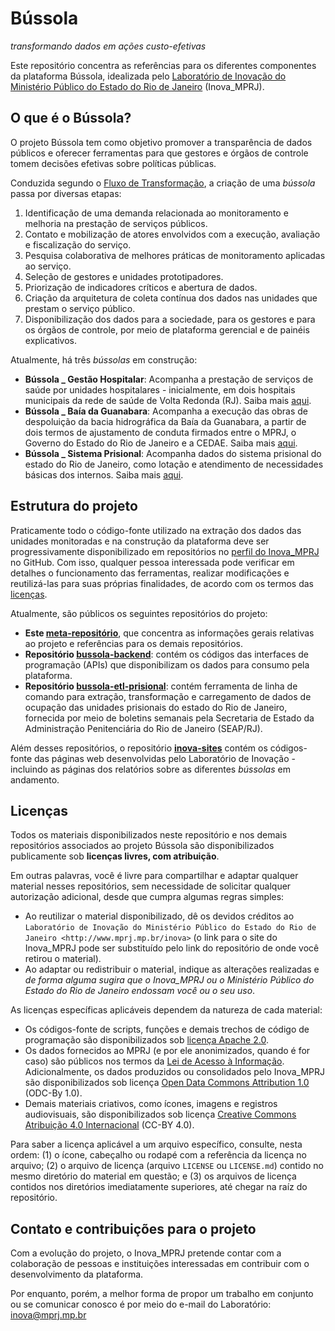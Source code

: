 # Bússola

*transformando dados em ações custo-efetivas*

Este repositório concentra as referências para os diferentes componentes da plataforma Bússola, idealizada pelo [Laboratório de Inovação do Ministério Público do Estado do Rio de Janeiro](http://www.mprj.mp.br/inova) (Inova_MPRJ).

## O que é o Bússola?

O projeto Bússola tem como objetivo promover a transparência de dados públicos e oferecer ferramentas para que gestores e órgãos de controle tomem decisões efetivas sobre políticas públicas.

Conduzida segundo o [Fluxo de Transformação](https://www.mprj.mp.br/inova/fluxotransformacao), a criação de uma *bússola* passa por diversas etapas:

1. Identificação de uma demanda relacionada ao monitoramento e melhoria na prestação de serviços públicos.
1. Contato e mobilização de atores envolvidos com a execução, avaliação e fiscalização do serviço.
1. Pesquisa colaborativa de melhores práticas de monitoramento aplicadas ao serviço.
1. Seleção de gestores e unidades prototipadores.
1. Priorização de indicadores críticos e abertura de dados.
1. Criação da arquitetura de coleta contínua dos dados nas unidades que prestam o serviço público.
1. Disponibilização dos dados para a sociedade, para os gestores e para os órgãos de controle, por meio de plataforma gerencial e de painéis explicativos. 

Atualmente, há três *bússolas* em construção:

- **Bússola _ Gestão Hospitalar**: Acompanha a prestação de serviços de saúde por unidades hospitalares - inicialmente, em dois hospitais municipais da rede de saúde de Volta Redonda (RJ). Saiba mais [aqui](https://www.mprj.mp.br/inova/gestaohospitalar).
- **Bússola _ Baía da Guanabara**: Acompanha a execução das obras de despoluição da bacia hidrográfica da Baía da Guanabara, a partir de dois termos de ajustamento de conduta firmados entre o MPRJ, o Governo do Estado do Rio de Janeiro e a CEDAE. Saiba mais [aqui](http://www.mprj.mp.br/inova/baiaguanabara).
- **Bússola _ Sistema Prisional**: Acompanha dados do sistema prisional do estado do Rio de Janeiro, como lotação e atendimento de necessidades básicas dos internos. Saiba mais [aqui](https://www.mprj.mp.br/inova/sistemaprisional).
    
## Estrutura do projeto

Praticamente todo o código-fonte utilizado na extração dos dados das unidades monitoradas e na construção da plataforma deve ser progressivamente disponibilizado em repositórios no [perfil do Inova_MPRJ](https://github.com/Inova-MPRJ) no GitHub. Com isso, qualquer pessoa interessada pode verificar em detalhes o funcionamento das ferramentas, realizar modificações e reutilizá-las para suas próprias finalidades, de acordo com os termos das [licenças](#licenças).

Atualmente, são públicos os seguintes repositórios do projeto:

- **Este [meta-repositório](https://github.com/Inova-MPRJ/bussola)**, que concentra as informações gerais relativas ao projeto e referências para os demais repositórios.
- **Repositório [bussola-backend](https://github.com/Inova-MPRJ/bussola-backend)**: contém os códigos das interfaces de programação (APIs) que disponibilizam os dados para consumo pela plataforma.
- **Repositório [bussola-etl-prisional](https://github.com/Inova-MPRJ/bussola-etl-prisional)**: contém ferramenta de linha de comando para extração, transformação e carregamento de dados de ocupação das unidades prisionais do estado do Rio de Janeiro, fornecida por meio de boletins semanais pela Secretaria de Estado da Administração Penitenciária do Rio de Janeiro (SEAP/RJ).

Além desses repositórios, o repositório **[inova-sites](https://github.com/Inova-MPRJ/inova-sites)** contém os códigos-fonte das páginas web desenvolvidas pelo Laboratório de Inovação - incluindo as páginas dos relatórios sobre as diferentes *bússolas* em andamento.

## Licenças

Todos os materiais disponibilizados neste repositório e nos demais repositórios associados ao projeto Bússola são disponibilizados publicamente sob **licenças livres, com atribuição**.

Em outras palavras, você é livre para compartilhar e adaptar qualquer material nesses repositórios, sem necessidade de solicitar qualquer autorização adicional, desde que cumpra algumas regras simples:

- Ao reutilizar o material disponibilizado, dê os devidos créditos ao `Laboratório de Inovação do Ministério Público do Estado do Rio de Janeiro <http://www.mprj.mp.br/inova>` (o link para o site do Inova_MPRJ pode ser substituído pelo link do repositório de onde você retirou o material).
- Ao adaptar ou redistribuir o material, indique as alterações realizadas e *de forma alguma sugira que o Inova_MPRJ ou o Ministério Público do Estado do Rio de Janeiro endossam você ou o seu uso*.

As licenças específicas aplicáveis dependem da natureza de cada material:

- Os códigos-fonte de scripts, funções e demais trechos de código de programação são disponibilizados sob [licença Apache 2.0](https://www.apache.org/licenses/LICENSE-2.0).
- Os dados fornecidos ao MPRJ (e por ele anonimizados, quando é for caso) são públicos nos termos da [Lei de Acesso à Informação](http://www.planalto.gov.br/ccivil_03/_ato2011-2014/2011/lei/l12527.htm). Adicionalmente, os dados produzidos ou consolidados pelo Inova_MPRJ são disponibilizados sob licença [Open Data Commons Attribution 1.0](https://opendatacommons.org/licenses/by/1-0/) (ODC-By 1.0).
- Demais materiais criativos, como ícones, imagens e registros audiovisuais, são disponibilizados sob licença [Creative Commons Atribuição 4.0 Internacional](https://creativecommons.org/licenses/by/4.0/deed.pt_BR) (CC-BY 4.0).

Para saber a licença aplicável a um arquivo específico, consulte, nesta ordem: (1) o ícone, cabeçalho ou rodapé com a referência da licença no arquivo; (2) o arquivo de licença (arquivo `LICENSE` ou `LICENSE.md`) contido no mesmo diretório do material em questão; e (3) os arquivos de licença contidos nos diretórios imediatamente superiores, até chegar na raíz do repositório.

## Contato e contribuições para o projeto

Com a evolução do projeto, o Inova_MPRJ pretende contar com a colaboração de pessoas e instituições interessadas em contribuir com o desenvolvimento da plataforma.

Por enquanto, porém, a melhor forma de propor um trabalho em conjunto ou se comunicar conosco é por meio do e-mail do Laboratório: [inova@mprj.mp.br](mailto:inova@mprj.mp.br)
